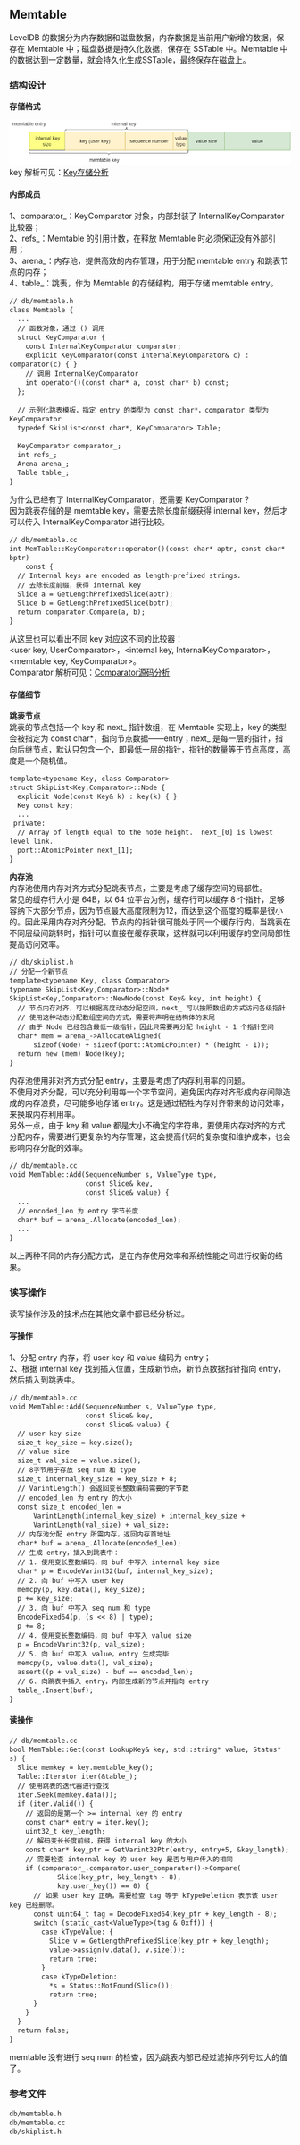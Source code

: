 ## Memtable
LevelDB 的数据分为内存数据和磁盘数据，内存数据是当前用户新增的数据，保存在 Memtable 中；磁盘数据是持久化数据，保存在 SSTable 中。Memtable 中的数据达到一定数量，就会持久化生成SSTable，最终保存在磁盘上。    

### 结构设计
**存储格式**   

![memtable entry](../img/memEntry.png "memtable entry")
key 解析可见：[Key存储分析](../Key_键值对存储/Key存储分析.md)

#### 内部成员
1、comparator_：KeyComparator 对象，内部封装了 InternalKeyComparator 比较器；   
2、refs_：Memtable 的引用计数，在释放 Memtable 时必须保证没有外部引用；   
3、arena_：内存池，提供高效的内存管理，用于分配 memtable entry 和跳表节点的内存；      
4、table_：跳表，作为 Memtable 的存储结构，用于存储 memtable entry。
```
// db/memtable.h
class Memtable {
  ...
  // 函数对象，通过 () 调用
  struct KeyComparator {
    const InternalKeyComparator comparator;
    explicit KeyComparator(const InternalKeyComparator& c) : comparator(c) { }
    // 调用 InternalKeyComparator
    int operator()(const char* a, const char* b) const;
  };

  // 示例化跳表模板，指定 entry 的类型为 const char*，comparator 类型为 KeyComparator
  typedef SkipList<const char*, KeyComparator> Table;

  KeyComparator comparator_;
  int refs_;
  Arena arena_;
  Table table_;
}
```
为什么已经有了 InternalKeyComparator，还需要 KeyComparator？   
因为跳表存储的是 memtable key，需要去除长度前缀获得 internal key，然后才可以传入 InternalKeyComparator 进行比较。
```
// db/memtable.cc
int MemTable::KeyComparator::operator()(const char* aptr, const char* bptr)
    const {
  // Internal keys are encoded as length-prefixed strings.
  // 去除长度前缀，获得 internal key
  Slice a = GetLengthPrefixedSlice(aptr);
  Slice b = GetLengthPrefixedSlice(bptr);
  return comparator.Compare(a, b);
}
``` 
从这里也可以看出不同 key 对应这不同的比较器：    
<user key, UserComparator>，<internal key, InternalKeyComparator>，<memtable key, KeyComparator>。    
Comparator 解析可见：[Comparator源码分析](../Comparator_比较器/Comparator源码分析.md)

#### 存储细节
**跳表节点**   
跳表的节点包括一个 key 和 next_ 指针数组，在 Memtable 实现上，key 的类型会被指定为 const char*，指向节点数据——entry；next_ 是每一层的指针，指向后继节点，默认只包含一个，即最低一层的指针，指针的数量等于节点高度，高度是一个随机值。
```
template<typename Key, class Comparator>
struct SkipList<Key,Comparator>::Node {
  explicit Node(const Key& k) : key(k) { }
  Key const key;
  ...
 private:
  // Array of length equal to the node height.  next_[0] is lowest level link.
  port::AtomicPointer next_[1];
}
```
**内存池**    
内存池使用内存对齐方式分配跳表节点，主要是考虑了缓存空间的局部性。    
常见的缓存行大小是 64B，以 64 位平台为例，缓存行可以缓存 8 个指针，足够容纳下大部分节点，因为节点最大高度限制为12，而达到这个高度的概率是很小的。因此采用内存对齐分配，节点内的指针很可能处于同一个缓存行内，当跳表在不同层级间跳转时，指针可以直接在缓存获取，这样就可以利用缓存的空间局部性提高访问效率。
```
// db/skiplist.h
// 分配一个新节点
template<typename Key, class Comparator>
typename SkipList<Key,Comparator>::Node*
SkipList<Key,Comparator>::NewNode(const Key& key, int height) {
  // 节点内存对齐，可以根据高度动态分配空间，next_ 可以按照数组的方式访问各级指针
  // 使用这种动态分配数组空间的方式，需要将声明在结构体的末尾
  // 由于 Node 已经包含最低一级指针，因此只需要再分配 height - 1 个指针空间
  char* mem = arena_->AllocateAligned(
      sizeof(Node) + sizeof(port::AtomicPointer) * (height - 1));
  return new (mem) Node(key);
}
```
内存池使用非对齐方式分配 entry，主要是考虑了内存利用率的问题。      
不使用对齐分配，可以充分利用每一个字节空间，避免因内存对齐形成内存间隙造成的内存浪费，尽可能多地存储 entry。这是通过牺牲内存对齐带来的访问效率，来换取内存利用率。   
另外一点，由于 key 和 value 都是大小不确定的字符串，要使用内存对齐的方式分配内存，需要进行更复杂的内存管理，这会提高代码的复杂度和维护成本，也会影响内存分配的效率。   
```
// db/memtable.cc
void MemTable::Add(SequenceNumber s, ValueType type,
                   const Slice& key,
                   const Slice& value) {
  ...
  // encoded_len 为 entry 字节长度
  char* buf = arena_.Allocate(encoded_len);
  ...
}
```
以上两种不同的内存分配方式，是在内存使用效率和系统性能之间进行权衡的结果。
### 读写操作
读写操作涉及的技术点在其他文章中都已经分析过。
#### 写操作
1、分配 entry 内存，将 user key 和 value 编码为 entry；   
2、根据 internal key 找到插入位置，生成新节点，新节点数据指针指向 entry，然后插入到跳表中。
```
// db/memtable.cc
void MemTable::Add(SequenceNumber s, ValueType type,
                   const Slice& key,
                   const Slice& value) {
  // user key size
  size_t key_size = key.size();
  // value size
  size_t val_size = value.size();
  // 8字节用于存放 seq num 和 type
  size_t internal_key_size = key_size + 8;
  // VarintLength() 会返回变长整数编码需要的字节数
  // encoded_len 为 entry 的大小
  const size_t encoded_len =
      VarintLength(internal_key_size) + internal_key_size +
      VarintLength(val_size) + val_size;
  // 内存池分配 entry 所需内存，返回内存首地址
  char* buf = arena_.Allocate(encoded_len);
  // 生成 entry，插入到跳表中：
  // 1. 使用变长整数编码，向 buf 中写入 internal key size
  char* p = EncodeVarint32(buf, internal_key_size);
  // 2. 向 buf 中写入 user key
  memcpy(p, key.data(), key_size);
  p += key_size;
  // 3. 向 buf 中写入 seq num 和 type
  EncodeFixed64(p, (s << 8) | type);
  p += 8;
  // 4. 使用变长整数编码，向 buf 中写入 value size
  p = EncodeVarint32(p, val_size);
  // 5. 向 buf 中写入 value，entry 生成完毕
  memcpy(p, value.data(), val_size);
  assert((p + val_size) - buf == encoded_len);
  // 6. 向跳表中插入 entry，内部生成新的节点并指向 entry
  table_.Insert(buf);
}
```
#### 读操作
```
// db/memtable.cc
bool MemTable::Get(const LookupKey& key, std::string* value, Status* s) {
  Slice memkey = key.memtable_key();
  Table::Iterator iter(&table_);
  // 使用跳表的迭代器进行查找
  iter.Seek(memkey.data());
  if (iter.Valid()) {
    // 返回的是第一个 >= internal key 的 entry 
    const char* entry = iter.key();
    uint32_t key_length;
    // 解码变长长度前缀，获得 internal key 的大小  
    const char* key_ptr = GetVarint32Ptr(entry, entry+5, &key_length);
    // 需要检查 internal key 的 user key 是否与用户传入的相同
    if (comparator_.comparator.user_comparator()->Compare(
            Slice(key_ptr, key_length - 8),
            key.user_key()) == 0) {
      // 如果 user key 正确，需要检查 tag 等于 kTypeDeletion 表示该 user key 已经删除。
      const uint64_t tag = DecodeFixed64(key_ptr + key_length - 8);
      switch (static_cast<ValueType>(tag & 0xff)) {
        case kTypeValue: {
          Slice v = GetLengthPrefixedSlice(key_ptr + key_length);
          value->assign(v.data(), v.size());
          return true;
        }
        case kTypeDeletion:
          *s = Status::NotFound(Slice());
          return true;
      }
    }
  }
  return false;
}
```
memtable 没有进行 seq num 的检查，因为跳表内部已经过滤掉序列号过大的值了。 
### 参考文件
```
db/memtable.h
db/memtable.cc
db/skiplist.h
```